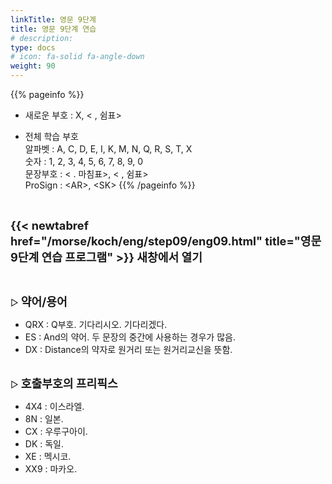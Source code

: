 ```yaml
---
linkTitle: 영문 9단계
title: 영문 9단계 연습
# description: 
type: docs
# icon: fa-solid fa-angle-down
weight: 90
---
```


{{% pageinfo %}}

* 새로운 부호 : X, < , 쉼표>

* 전체 학습 부호<br>
알파벳 : A, C, D, E, I, K, M, N, Q, R, S, T, X<br>
숫자 : 1, 2, 3, 4, 5, 6, 7, 8, 9, 0<br>
문장부호 : < . 마침표>, < , 쉼표><br>
ProSign : &lt;AR&gt;, &lt;SK&gt;
{{% /pageinfo %}}

<br>

<b><span style="font-size:130%">{{< newtabref href="/morse/koch/eng/step09/eng09.html" title="영문 9단계 연습 프로그램" >}} 새창에서 열기</span></b>

<br>

▷ <b><span style="font-size:130%">약어/용어</span></b>
- QRX : Q부호. 기다리시오. 기다리겠다.
- ES : And의 약어. 두 문장의 중간에 사용하는 경우가 많음.
- DX : Distance의 약자로 원거리 또는 원거리교신을 뜻함.
<br><br>

▷ <b><span style="font-size:130%">호출부호의 프리픽스</span></b>
- 4X4 : 이스라엘.
- 8N : 일본.
- CX : 우루구아이.
- DK : 독일.
- XE : 멕시코.
- XX9 : 마카오.


